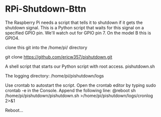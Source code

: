 # RPi-Shutdown-Bttn

 The Raspberry Pi needs a script that tells it to shutdown if it gets the shutdown signal. This is a Python script that waits for this signal on a specified GPIO pin. We'll watch out for GPIO pin 7. On the model B this is GPIO4. 
 
 clone this git into the /home/pi/ directory
 
 git clone https://github.com/ericw357/pishutdown.git 

A shell script that starts our Python script with root access.
pishutdown.sh

The logging directory:
/home/pi/pishutdown/logs

Use crontab to autostart the script. Open the crontab editor by typing sudo crontab -e in the Console. Append the following line:
@reboot sh /home/pi/pishutdown/pishutdown.sh >/home/pi/pishutdown/logs/cronlog 2>&1

Reboot...
